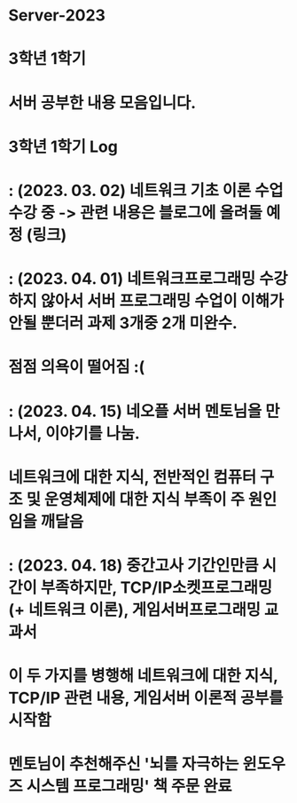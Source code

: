 # Server-2023

# 3학년 1학기
# 서버 공부한 내용 모음입니다.


# 3학년 1학기 Log

# : (2023. 03. 02) 네트워크 기초 이론 수업 수강 중 -> 관련 내용은 블로그에 올려둘 예정 (링크)

# : (2023. 04. 01) 네트워크프로그래밍 수강하지 않아서 서버 프로그래밍 수업이 이해가 안될 뿐더러 과제 3개중 2개 미완수.
#                  점점 의욕이 떨어짐 :(

# : (2023. 04. 15) 네오플 서버 멘토님을 만나서, 이야기를 나눔. 
#                  네트워크에 대한 지식, 전반적인 컴퓨터 구조 및 운영체제에 대한 지식 부족이 주 원인임을 깨달음

# : (2023. 04. 18) 중간고사 기간인만큼 시간이 부족하지만, TCP/IP소켓프로그래밍(+ 네트워크 이론), 게임서버프로그래밍 교과서
#                  이 두 가지를 병행해 네트워크에 대한 지식, TCP/IP 관련 내용, 게임서버 이론적 공부를 시작함
#                  멘토님이 추천해주신 '뇌를 자극하는 윈도우즈 시스템 프로그래밍' 책 주문 완료